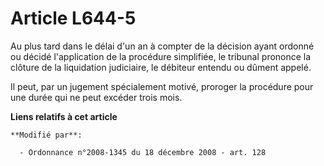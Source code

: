 # Article L644-5

Au plus tard dans le délai d'un an à compter de la décision ayant ordonné ou décidé l'application de la procédure simplifiée,
le tribunal prononce la clôture de la liquidation judiciaire, le débiteur entendu ou dûment appelé.

Il peut, par un jugement spécialement motivé, proroger la procédure pour une durée qui ne peut excéder trois mois.

**Liens relatifs à cet article**

	**Modifié par**:

	  - Ordonnance n°2008-1345 du 18 décembre 2008 - art. 128
